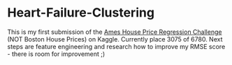 # Heart-Failure-Clustering
This is my first submission of the [Ames House Price Regression Challenge](https://www.kaggle.com/c/house-prices-advanced-regression-techniques) (NOT Boston House Prices) on Kaggle. Currently place 3075 of 6780. Next steps are feature engineering and research how to improve my RMSE score - there is room for improvement ;)
